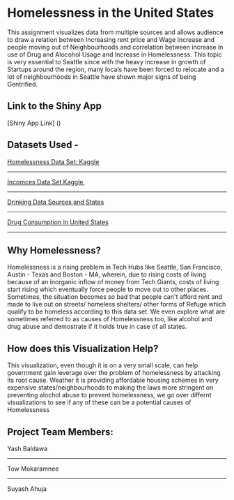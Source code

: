 # Homelessness in the United States
This assignment visualizes data from multiple sources and allows audience to draw a relation between Increasing rent price and Wage Increase and people moving out of Neighbourhoods and correlation between increase in use of Drug and Alocohol Usage and Increase in Homelessness. This topic is very essential to Seattle since with the heavy increase in growth of Startups around the region, many locals have been forced to relocate and a lot of neighbourhoods in Seattle have shown major signs of being Gentrified. 

## Link to the Shiny App
[Shiny App Link] ()

## Datasets Used -  
[Homelessness Data Set: Kaggle](https://www.kaggle.com/adamschroeder/homelessness/version/2)
___

[Incomces Data Set Kaggle](https://www.kaggle.com/goldenoakresearch/us-household-income-stats-geo-locations#kaggle_income.csv),

___

[Drinking Data Sources and States](http://www.healthdata.org/us-health/data-download)

___

[Drug Consumption in United States](https://www.datafiles.samhsa.gov/study-dataset/national-survey-drug-use-and-health-2012-nsduh-2012-ds0001-nid13763)
___

## Why Homelessness?
Homelessness is a rising problem in Tech Hubs like Seattle, San Francisco, Austin - Texas and 
Boston - MA, wherein, due to rising costs of living because of an inorganic inflow of money from Tech
Giants, costs of living start rising which eventually force people to move out to other places. 
Sometimes, the situation becomes so bad that people can't afford rent and made to live out on streets/
homeless shelters/ other forms of Refuge which qualify to be homeless according to this data set. 
We even explore what are sometimes referred to as causes of Homelessness too, like alcohol and drug abuse
and demostrate if it holds true in case of all states. 

## How does this Visualization Help?
This visualization, even though it is on a very small scale, can help government gain leverage over the 
problem of homelessness by attacking its root cause.
Weather it is providing affordable housing schemes in very expensive states/neighbourhoods to making the 
laws more stringent on preventing alochol abuse to prevent homelessness, we go over differnt visualizations
to see if any of these can be a potential causes of Homelessness

## Project Team Members: 
Yash Baldawa
___
Tow Mokaramnee
___
Suyash Ahuja